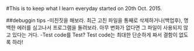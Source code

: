 #This is to keep what I learn everyday
started on 20th Oct. 2015.


##debuggin tips
-미친짓을 해보라. 
최근 고친 파일을 통째로 삭제하거나(백업후), 명백한 에러를 심고나서 프로그램을 돌려보라. 아무 변화가 없다면 그 파일이 사용되지 않고 있다는 거다.
-Test code를 Test?
Test code는 최대한 단순하게 짜서 결함이 없도록 하라!